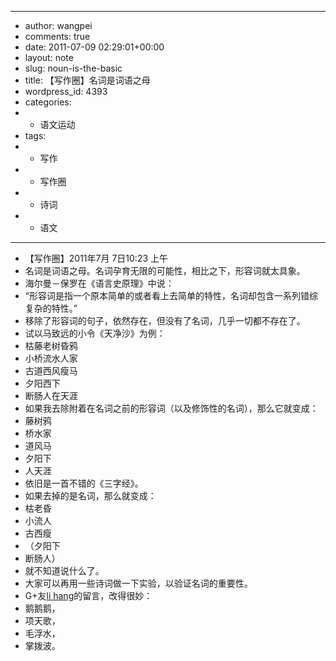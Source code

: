- ---
- author: wangpei
- comments: true
- date: 2011-07-09 02:29:01+00:00
- layout: note
- slug: noun-is-the-basic
- title: 【写作圈】名词是词语之母
- wordpress_id: 4393
- categories:
- - 语文运动
- tags:
- - 写作
- - 写作圈
- - 诗词
- - 语文
- ---
- 【写作圈】2011年7月 7日10:23 上午
- 名词是词语之母。名词孕育无限的可能性，相比之下，形容词就太具象。
- 海尔曼－保罗在《语言史原理》中说：
- “形容词是指一个原本简单的或者看上去简单的特性，名词却包含一系列错综复杂的特性。”
- 移除了形容词的句子，依然存在，但没有了名词，几乎一切都不存在了。
- 试以马致远的小令《天净沙》为例：
- 枯藤老树昏鸦
- 小桥流水人家
- 古道西风瘦马
- 夕阳西下
- 断肠人在天涯
- 如果我去除附着在名词之前的形容词（以及修饰性的名词），那么它就变成：
- 藤树鸦
- 桥水家
- 道风马
- 夕阳下
- 人天涯
- 依旧是一首不错的《三字经》。
- 如果去掉的是名词，那么就变成：
- 枯老昏
- 小流人
- 古西瘦
- （夕阳下
- 断肠人）
- 就不知道说什么了。
- 大家可以再用一些诗词做一下实验，以验证名词的重要性。
- G+友[li hang](https://plus.google.com/108476415966201957648)的留言，改得很妙：
- 鹅鹅鹅，
- 项天歌，
- 毛浮水，
- 掌拨波。
